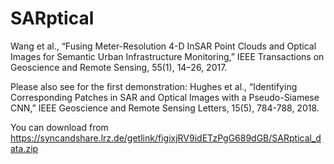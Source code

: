 # SARptical
Wang et al., “Fusing Meter-Resolution 4-D InSAR Point Clouds and Optical Images for Semantic Urban Infrastructure Monitoring,” IEEE Transactions on Geoscience and Remote Sensing, 55(1), 14–26, 2017.

Please also see for the first demonstration:
Hughes et al., “Identifying Corresponding Patches in SAR and Optical Images with a Pseudo-Siamese CNN,” IEEE Geoscience and Remote Sensing Letters, 15(5), 784-788, 2018.

You can download from
https://syncandshare.lrz.de/getlink/figixjRV9idETzPgG689dGB/SARptical_data.zip
